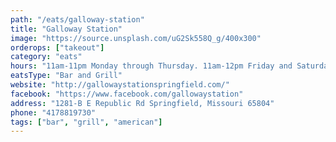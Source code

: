 ```yaml
---
path: "/eats/galloway-station"
title: "Galloway Station"
image: "https://source.unsplash.com/uG2Sk558Q_g/400x300"
orderops: ["takeout"]
category: "eats"
hours: "11am-11pm Monday through Thursday. 11am-12pm Friday and Saturday"
eatsType: "Bar and Grill"
website: "http://gallowaystationspringfield.com/"
facebook: "https://www.facebook.com/gallowaystation"
address: "1281-B E Republic Rd Springfield, Missouri 65804"
phone: "4178819730"
tags: ["bar", "grill", "american"]
---
```

